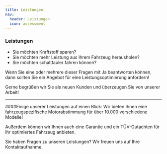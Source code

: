 ```yaml
---
title: Leistungen
nav:
  header: Leistungen
  icon: assessment
---
```

### Leistungen
- Sie möchten Kraftstoff sparen?
- Sie möchten mehr Leistung aus Ihrem Fahrzeug herausholen?
- Sie möchten schaltfauler fahren können?

Wenn Sie eine oder mehrere dieser Fragen mit Ja beantworten können, dann sollten Sie ein Angebot für eine Leistungsoptimierung anfordern!

Gerne begrüßen wir Sie als neuen Kunden und überzeugen Sie von unserer Arbeit!

---

####Einige unserer Leistungen auf einen Blick:
Wir bieten Ihnen eine fahrzeugspezifische Motorabstimmung für über 10.000 verschiedene Modelle!

Außerdem können wir Ihnen auch eine Garantie und ein TÜV-Gutachten für Ihr optimiertes Fahrzeug anbieten.

Sie haben Fragen zu unseren Leistungen? Wir freuen uns auf Ihre Kontaktaufnahme.